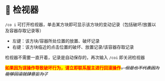 # 🌷 检视器

`/co i`   可打开检视器，单击某方块即可显示该方块的变动记录（包括破坏/放置以及容器存取记录等）

* 左键：该方块/容器所处位置的放置、破坏记录
* 右键：该方块临近的点击位置的破坏、放置记录/该容器存取记录

检视器不需要一直开着，记录是自动保存的，再次输入 `/coi` 即关闭检视器

<mark style="color:red;">**如果因为误操作导致破坏行为，请立即联系服主进行回滚操作**</mark>~~_，但是也不代表因为能够回滚就肆意妄为了_~~
